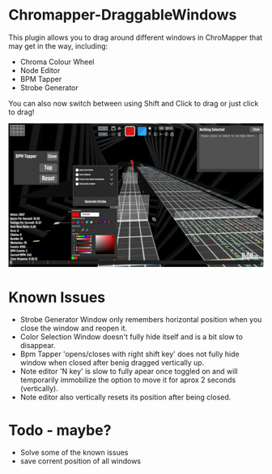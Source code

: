 # Chromapper-DraggableWindows
This plugin allows you to drag around different windows in ChroMapper that may get in the way, including:
- Chroma Colour Wheel
- Node Editor
- BPM Tapper
- Strobe Generator

You can also now switch between using Shift and Click to drag or just click to drag!

![Preview](https://github.com/MrKingfisher/Chromapper-DraggableWindows/blob/main/Preview.png?raw=true)

# Known Issues
- Strobe Generator Window only remembers horizontal position when you close the window and reopen it.
- Color Selection Window doesn't fully hide itself and is a bit slow to disappear.
- Bpm Tapper 'opens/closes with right shift key' does not fully hide window when closed after benig dragged vertically up.
- Note editor 'N key' is slow to fully apear once toggled on and will temporarily immobilize the option to move it for aprox 2 seconds (vertically).
- Note editor also vertically resets its position after being closed.

# Todo - maybe?
- Solve some of the known issues
- save corrent position of all windows
